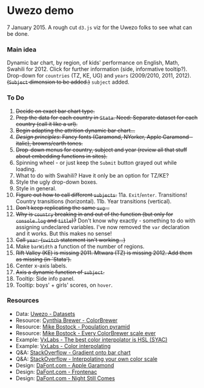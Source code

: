 Uwezo demo
=======

7 January 2015. A rough cut `d3.js` viz for the Uwezo folks to see what can be done.

### Main idea

Dynamic bar chart, by region, of kids' performance on English, Math, Swahili for 2012. Click for further information (side, informative tooltip?). Drop-down for `countries` (TZ, KE, UG) and `years` (2009/2010, 2011, 2012). ~~(`Subject` dimension to be added.)~~ `subject` added.


### To Do

1. ~~Decide on exact bar chart type.~~ 
2. ~~Prep the data for each country in `Stata`. Need: Separate dataset for each country (call it like a url).~~ 
3. ~~Begin adapting the attrition dynamic bar chart...~~
4. ~~_Design principles_: Fancy fonts (Garamond, NYorker, Apple Garamond - italic), browns/earth tones.~~
5. ~~Drop-down menus for country, subject and year (review all that stuff about embedding functions in sites).~~
6. Spinning wheel - or just keep the `Submit` button grayed out while loading.
7. What to do with Swahili? Have it only be an option for TZ/KE?
8. Style the ugly drop-down boxes.
9. Style in general. 
10. ~~Figure out how to call different `subjects`.~~
11a. `Exit`/`enter`. Transitions! Country transitions (horizontal).
11b. Year transitions (vertical).
12. ~~Don't keep replicating the same `svg`...~~
13. ~~Why is `country` breaking in and out of the function (but only for `console.log` and `title`)?~~ Don't know why exactly - something to do with assigning undeclared variables. I've now removed the `var` declaration and it works. But this makes no sense!
14. ~~Call `year`. (`switch` statement isn't working...)~~
15. Make `barWidth` a function of the number of regions. 
16. ~~Rift Valley (KE) is missing 2011. Mtwara (TZ) is missing 2012. Add them as missing (in `Stata').~~
17. Center x-axis labels.
18. ~~Axis a dynamic function of `subject`.~~
19. Tooltip: Side info panel.
20. Tooltip: boys' + girls' scores, on `hover`. 
  


### Resources

* Data: [Uwezo - Datasets](http://www.uwezo.net/publications/datasets/?y=2012)
* Resource: [Cynthia Brewer - ColorBrewer](https://github.com/mbostock/d3/tree/master/lib/colorbrewer)
* Resource: [Mike Bostock - Population pyramid](http://bl.ocks.org/mbostock/4062085)
* Resource: [Mike Bostock - Every ColorBrewer scale ever](http://bl.ocks.org/mbostock/5577023)
* Example: [VxLabs - The best color interpolator is HSL (SYAC)](http://vxlabs.com/2013/10/04/d3-interpolators-vs-colorbrewer-single-hue-sequential-scales/)
* Example: [VxLabs - Color interpolating](https://gist.github.com/cpbotha/6831663)
* Q&A: [StackOverflow - Gradient onto bar chart](https://stackoverflow.com/questions/22138897/d3-js-getting-gradients-on-a-bar-chart)
* Q&A: [StackOverflow - Interpolating your own color scale](https://stackoverflow.com/questions/12217121/continuous-color-scale-from-discrete-domain-of-strings)
* Design: [DaFont.com - Apple Garamond](http://www.dafont.com/apple-garamond.font)
* Design: [DaFont.com - Frontenac](http://www.dafont.com/frontenac.font)
* Design: [DaFont.com - Night Still Comes](http://www.dafont.com/night-still-comes.font)




